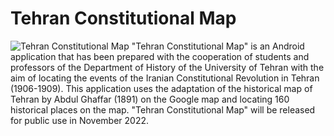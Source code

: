 # Tehran Constitutional Map
![Tehran Constitutional Map](https://https://github.com/Sepehr-Samavati/Tehran-Constitutional-Map-Application/blob/main/Img/WhatsApp%20Image%202022-01-16%20at%2000.12.15.jpeg)
"Tehran Constitutional Map" is an Android application that has been prepared with the cooperation of students and professors of the Department of History of the University of Tehran with the aim of locating the events of the Iranian Constitutional Revolution in Tehran (1906-1909). This application uses the adaptation of the historical map of Tehran by Abdul Ghaffar (1891) on the Google map and locating 160 historical places on the map. "Tehran Constitutional Map" will be released for public use in November 2022.
